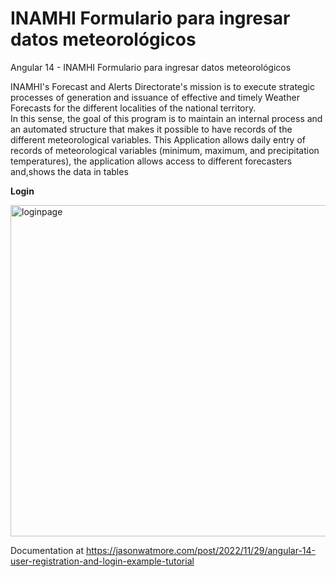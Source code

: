 # INAMHI Formulario para ingresar datos meteorológicos

Angular 14 - INAMHI Formulario para ingresar datos meteorológicos



INAMHI's Forecast and Alerts Directorate's mission is to execute strategic processes of generation and issuance of effective and timely Weather Forecasts for the different localities of the national territory.\
In this sense, the goal of this program is to maintain an internal process and an automated structure that makes it possible to have records of the different meteorological variables.
This Application allows daily entry of records of meteorological variables (minimum, maximum, and precipitation temperatures), 
the application allows access to different forecasters and,shows the data in tables
  
**Login** 

<img width="530" alt="loginpage" src="https://user-images.githubusercontent.com/112583089/215850760-8dc76303-4bf7-4b56-9843-6499dad17169.png">



Documentation at https://jasonwatmore.com/post/2022/11/29/angular-14-user-registration-and-login-example-tutorial
